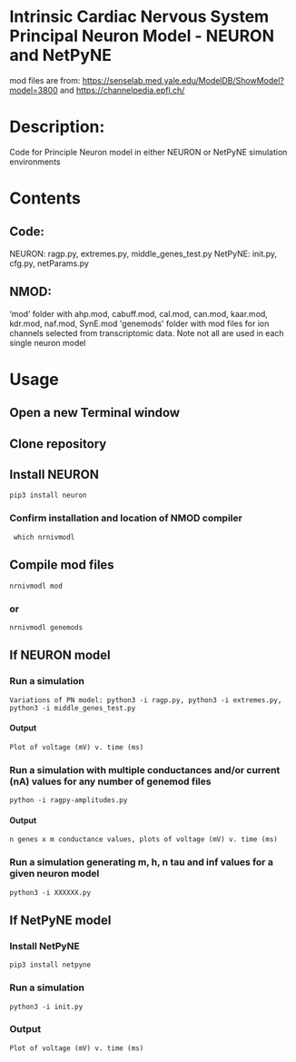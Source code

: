 # Intrinsic Cardiac Nervous System Principal Neuron Model -  NEURON and NetPyNE

mod files are from:
https://senselab.med.yale.edu/ModelDB/ShowModel?model=3800 and https://channelpedia.epfl.ch/

# Description: 
Code for Principle Neuron model in either NEURON or NetPyNE simulation environments

# Contents
## Code:
  NEURON: ragp.py, extremes.py, middle_genes_test.py
  NetPyNE: init.py, cfg.py, netParams.py
## NMOD:
  ‘mod’ folder with ahp.mod, cabuff.mod, cal.mod, can.mod, kaar.mod, kdr.mod, naf.mod, SynE.mod
  'genemods' folder with mod files for ion channels selected from transcriptomic data. Note not all are used in each single neuron model

# Usage
## Open a new Terminal window
## Clone repository
## Install NEURON
    pip3 install neuron  
### Confirm installation and location of NMOD compiler
     which nrnivmodl 
## Compile mod files
    nrnivmodl mod
### or
    nrnivmodl genemods 
        
## If NEURON model
### Run a simulation
    Variations of PN model: python3 -i ragp.py, python3 -i extremes.py, python3 -i middle_genes_test.py
#### Output
    Plot of voltage (mV) v. time (ms)
### Run a simulation with multiple conductances and/or current (nA) values for any number of genemod files
    python -i ragpy-amplitudes.py
#### Output
    n genes x m conductance values, plots of voltage (mV) v. time (ms)
### Run a simulation generating m, h, n tau and inf values for a given neuron model
    python3 -i XXXXXX.py
    
## If NetPyNE model
### Install NetPyNE
    pip3 install netpyne
### Run a simulation
    python3 -i init.py
### Output
    Plot of voltage (mV) v. time (ms)
